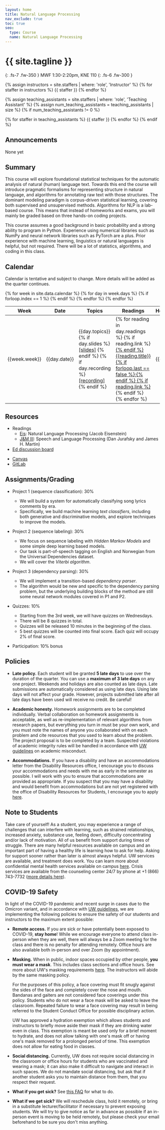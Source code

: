 ```yaml
---
layout: home
title: Natural Language Processing
nav_exclude: true
toc: true
seo:
  type: Course
  name: Natural Language Processing
---
```


# {{ site.tagline }}
{: .fs-7 .fw-350 }
MWF 1:30-2:20pm, KNE 110
{: .fs-6 .fw-300 }

{% assign instructors = site.staffers | where: 'role', 'Instructor' %}
{% for staffer in instructors %}
{{ staffer }}
{% endfor %}

{% assign teaching_assistants = site.staffers | where: 'role', 'Teaching Assistant' %}
{% assign num_teaching_assistants = teaching_assistants | size %}
{% if num_teaching_assistants != 0 %}

{% for staffer in teaching_assistants %}
{{ staffer }}
{% endfor %}
{% endif %}

<!-- Office hours are available on Zoom by appointment. -->

## Announcements

None yet
  
## Summary

This course will explore foundational statistical techniques for the automatic analysis of natural (human) language text. Towards this end the course will introduce pragmatic formalisms for representing structure in natural language, and algorithms for annotating raw text with those structures. The dominant modeling paradigm is corpus-driven statistical learning, covering both supervised and unsupervised methods. Algorithms for NLP is a lab-based course. This means that instead of homeworks and exams, you will mainly be graded based on three hands-on coding projects.

This course assumes a good background in basic probability and a strong ability to program in Python. Experience using numerical libraries such as NumPy and neural network libraries such as PyTorch are a plus. Prior experience with machine learning, linguistics or natural languages is helpful, but not required. There will be a lot of statistics, algorithms, and coding in this class.

## Calendar

Calendar is tentative and subject to change. More details will be added as the quarter continues.

<table>
  <thead>
  <tr>
    <th>Week</th>
    <th>Date</th>
    <th width="30%">Topics</th>
    <th width="20%">Readings</th>
    <th width="13%">Homeworks</th>
  </tr>
  </thead>
  <tbody>
  {% for week in site.data.calendar %}
    {% for day in week.days %}
      <tr>
        {% if forloop.index == 1 %}
        <td rowspan="{{week.size}}">{{week.week}}</td>
        {% endif %}
        <td>{{day.date}}</td>
        <td class="cal-content">
          {{day.topics}}
          <br>
          {% if day.slides %}
            <a href="{{day.slides}}" class="cal-content-link">[slides]</a>
          {% endif %}
          {% if day.recording %}
            <a href="{{day.recording}}" class="cal-content-link">[recording]</a>
          {% endif %}
        </td>
        <td class="cal-content">
          {% for reading in day.readings %}
            {% if reading.link %}<a href="{{reading.link}}" class="cal-content-link">{% endif %}
              {{reading.title}}{% if forloop.last == false %};{% endif %}
            {% if reading.link %}</a>{% endif %}
          {% endfor %}
        </td>
        <td class="cal-content">{{day.due}}</td>
      </tr>
    {% endfor %}
  {% endfor %}
  </tbody>
</table>

## Resources

* Readings
  - [Eis](https://github.com/jacobeisenstein/gt-nlp-class/blob/master/notes/eisenstein-nlp-notes.pdf): Natural Language Processing (Jacob Eisenstein)
  - [J&M III](https://web.stanford.edu/~jurafsky/slp3/ed3book.pdf): Speech and Language Processing (Dan Jurafsky and James H. Martin)
* [Ed discussion board](https://edstem.org/us/courses/21345/discussion/1327861)
<!-- * Zoom link -->
* [Canvas](https://canvas.uw.edu/courses/1545374)
* [GitLab](https://gitlab.cs.washington.edu/cse447-sp2022)

## Assignments/Grading

* Project 1 (sequence classification): 30%
    - We will build a system for automatically classifying song lyrics comments by era. 
    - Specifically, we build machine learning _text classifiers_, including both generative and discriminative models, and explore techniques to improve the models.
* Project 2 (sequence labeling): 30%
    - We focus on sequence labeling with _Hidden Markov Models_ and some simple deep learning based models. 
    - Our task is part-of-speech tagging on English and Norwegian from the Universal Dependencies dataset.
    - We will cover the _Viterbi algorithm_.
* Project 3 (dependency parsing): 30%
    - We will implement a transition-based _dependency parser_.
    - The algorithm would be new and specific to the dependency parsing problem, but the underlying building blocks of the method are still some neural network modules covered in P1 and P2.
* Quizzes: 10%
    - Starting from the 3rd week, we will have quizzes on Wednesdays.
    - There will be 8 quizzes in total.
    - Quizzes will be released 10 minutes in the beginning of the class.
    - 5 best quizzes will be counted into final score. Each quiz will occupy 2% of final score. 

* Participation: 10% bonus

## Policies

* **Late policy.** Each student will be granted **5 late days** to use over the duration of the quarter. You can use a **maximum of 3 late days** on any one project. Weekends and holidays are also counted as late days. Late submissions are automatically considered as using late days. Using late days will not affect your grade. However, projects submitted late after all late days have been used will receive no credit. Be careful!

* **Academic honesty.** Homework assignments are to be completed individually. Verbal collaboration on homework assignments is acceptable, as well as re-implementation of relevant algorithms from research papers, but everything you turn in must be your own work, and you must note the names of anyone you collaborated with on each problem and cite resources that you used to learn about the problem. The project proposal is to be completed by a team. Suspected violations of academic integrity rules will be handled in accordance with [UW guidelines](https://www.washington.edu/cssc/for-students/overview-of-the-student-conduct-process/) on academic misconduct.

* **Accommodations.** If you have a disability and have an accommodations letter from the Disability Resources office, I encourage you to discuss your accommodations and needs with me as early in the semester as possible. I will work with you to ensure that accommodations are provided as appropriate. If you suspect that you may have a disability and would benefit from accommodations but are not yet registered with the office of Disability Resources for Students, I encourage you to apply [here](https://denali.accessiblelearning.com/Washington/ApplicationStudent.aspx).

## Note to Students

Take care of yourself! As a student, you may experience a range of challenges that can interfere with learning, such as strained relationships, increased anxiety, substance use, feeling down, difficulty concentrating and/or lack of motivation. All of us benefit from support during times of struggle. There are many helpful resources available on campus and an important part of having a healthy life is learning how to ask for help. Asking for support sooner rather than later is almost always helpful. UW services are available, and treatment does work. You can learn more about confidential mental health services available on campus [here](https://www.washington.edu/counseling/). Crisis services are available from the counseling center 24/7 by phone at +1 (866) 743-7732 ([more details here](https://www.washington.edu/counseling/services/crisis/)).

## COVID-19 Safety

In light of the COVID-19 pandemic and recent surge in cases due to the Omicron variant, and in accordance with [UW guidelines](https://www.washington.edu/coronavirus/winter2022/), we are implementing the following policies to ensure the safety of our students and instructors to the maximum extent possible:

* **Remote access.** If you are sick or have potentially been exposed to COVID-19, **stay home**! While we encourage everyone to attend class in-person when they are well, there will always be a Zoom meeting for the class and there is no penalty for attending remotely. Office hours are also available both in-person and over Zoom (by appointment).

* **Masking.** When in public, indoor spaces occupied by other people, **you must wear a mask**. This includes class sections and office hours. See more about UW's masking requirements [here](https://www.ehs.washington.edu/covid-19-prevention-and-response/face-covering-requirements). The instructors will abide by the same masking policy.

  For the purposes of this policy, a face covering must fit snugly against the sides of the face and completely cover the nose and mouth. Bandanas and gaiters are not considered face coverings under this policy. Students who do not wear a face mask will be asked to leave the classroom. Repeated failure to wear a face covering may result in being referred to the Student Conduct Office for possible disciplinary action.

  UW has approved a hydration exemption which allows students and instructors to briefly move aside their mask if they are drinking water even in class. This exemption is meant be used only for a brief moment to hydrate, and does not allow talking with one's mask off or having one's mask removed for a prolonged period of time. This exemption does not allow for eating food in classes.
  
* **Social distancing.** Currently, UW does not require social distancing in the classroom or office hours for students who are vaccinated and wearing a mask; it can also make it difficult to navigate and interact in such spaces. We do not mandate social distancing, but ask that if another student asks you to maintain distance from them, that you respect their request.

* **What if you get sick?** See [this FAQ](https://www.washington.edu/coronavirus/faq/) for what to do.

* **What if we get sick?** We will reschedule class, hold it remotely, or bring in a substitute lecturer/facilitator if necessary to prevent exposing students. We will try to give notice as far in advance as possible if an in-person event is moving to be held remotely, but please check your email beforehand to be sure you don't miss anything.
